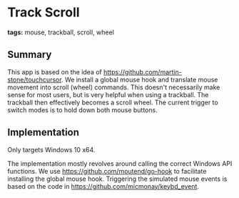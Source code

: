 # Track Scroll

**tags:** mouse, trackball, scroll, wheel

## Summary

This app is based on the idea of https://github.com/martin-stone/touchcursor.
We install a global mouse hook and translate mouse movement into scroll (wheel) commands.
This doesn't necessarily make sense for most users, but is very helpful when using a trackball.
The trackball then effectively becomes a scroll wheel.
The current trigger to switch modes is to hold down both mouse buttons.

## Implementation

Only targets Windows 10 x64.

The implementation mostly revolves around calling the correct Windows API functions.
We use https://github.com/moutend/go-hook to facilitate installing the global mouse hook.
Triggering the simulated mouse events is based on the code in https://github.com/micmonay/keybd_event.
